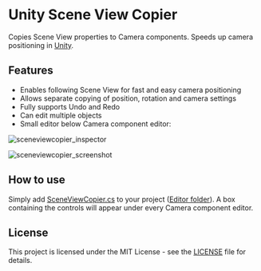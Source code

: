 # Unity Scene View Copier
Copies Scene View properties to Camera components. Speeds up camera positioning in [Unity](https://unity3d.com/).

## Features
- Enables following Scene View for fast and easy camera positioning
- Allows separate copying of position, rotation and camera settings
- Fully supports Undo and Redo
- Can edit multiple objects
- Small editor below Camera component editor:

![sceneviewcopier_inspector](https://user-images.githubusercontent.com/34353377/36560205-6c242146-1810-11e8-8e1b-cd049a59e193.jpg)

![sceneviewcopier_screenshot](https://user-images.githubusercontent.com/34353377/36560476-1ec99042-1811-11e8-92e5-0250c8134476.jpg)

## How to use
Simply add [SceneViewCopier.cs](SceneViewCopier.cs) to your project ([Editor folder](https://docs.unity3d.com/Manual/SpecialFolders.html)). A box containing the controls will appear under every Camera component editor.

## License
This project is licensed under the MIT License - see the [LICENSE](LICENSE) file for details.
